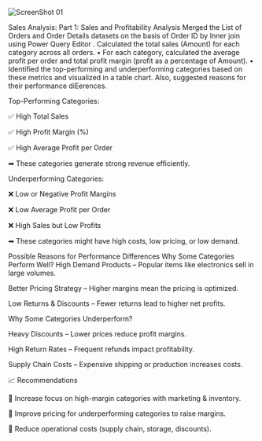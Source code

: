 ![ScreenShot 01](https://github.com/user-attachments/assets/1e799bb2-18da-492d-a36a-917c701f4a91)




Sales Analysis:
Part 1: Sales and Profitability Analysis
Merged the List of Orders and Order Details datasets on the basis of Order ID by Inner join using Power Query Editor .
Calculated the total sales (Amount) for each category across all orders.
• For each category, calculated the average profit per order and total profit margin
(profit as a percentage of Amount).
• Identified the top-performing and underperforming categories based on these
metrics and visualized in a table chart. Also, suggested reasons for their performance diEerences.

Top-Performing Categories:

✅ High Total Sales


✅ High Profit Margin (%)

✅ High Average Profit per Order

➡ These categories generate strong revenue efficiently.

Underperforming Categories:

❌ Low or Negative Profit Margins

❌ Low Average Profit per Order

❌ High Sales but Low Profits

➡ These categories might have high costs, low pricing, or low demand.

Possible Reasons for Performance Differences
Why Some Categories Perform Well?
High Demand Products – Popular items like electronics sell in large volumes.


Better Pricing Strategy – Higher margins mean the pricing is optimized.

Low Returns & Discounts – Fewer returns lead to higher net profits.

Why Some Categories Underperform?

Heavy Discounts – Lower prices reduce profit margins.

High Return Rates – Frequent refunds impact profitability.

Supply Chain Costs – Expensive shipping or production increases costs.

📈 Recommendations

🔹 Increase focus on high-margin categories with marketing & inventory.

🔹 Improve pricing for underperforming categories to raise margins.

🔹 Reduce operational costs (supply chain, storage, discounts).

